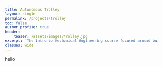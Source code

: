 ```yaml
---
title: Autonomous Trolley
layout: single
permalink: /projects/trolley
toc: false
author_profile: true
header:
    teaser: /assets/images/trolley.jpg
excerpt: "The Intro to Mechanical Engineering course focused around building an obstacle-avoiding trolley using an Arduino and custom gearbox, and custom lightweight chassis."
classes: wide
---
```

hello